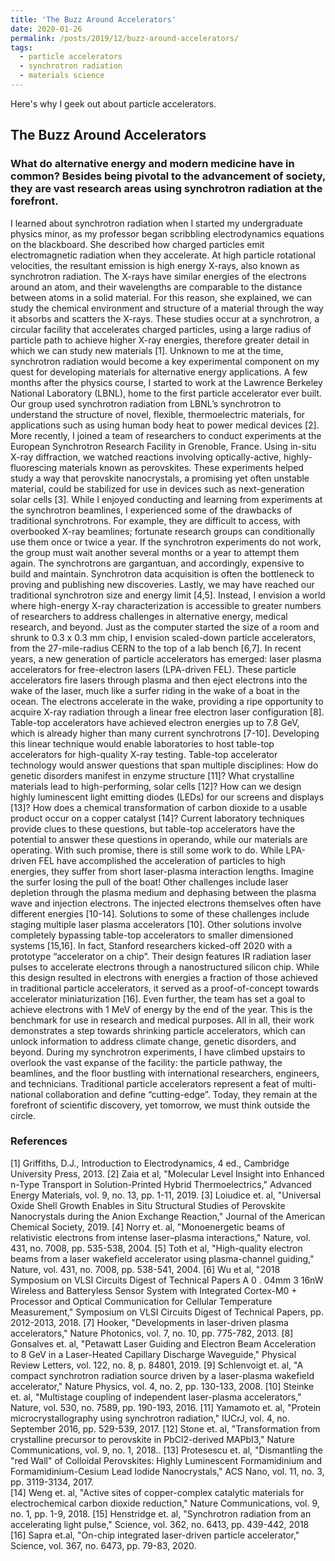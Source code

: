 ```yaml
---
title: 'The Buzz Around Accelerators'
date: 2020-01-26
permalink: /posts/2019/12/buzz-around-accelerators/
tags:
  - particle accelerators
  - synchrotron radiation
  - materials science
---
```


Here's why I geek out about particle accelerators.

The Buzz Around Accelerators
------

###  What do alternative energy and modern medicine have in common? Besides being pivotal to the advancement of society, they are vast research areas using synchrotron radiation at the forefront.

  I learned about synchrotron radiation when I started my undergraduate physics minor, as my professor began scribbling
electrodynamics equations on the blackboard.  She described how charged particles emit electromagnetic radiation when they
accelerate. At high particle rotational velocities, the resultant emission is high energy X-rays, also known as synchrotron
radiation. The X-rays have similar energies of the electrons around an atom, and their wavelengths are comparable to the distance
between atoms in a solid material. For this reason, she explained, we can study the chemical environment and structure of a material
through the way it absorbs and scatters the X-rays. These studies occur at a synchrotron, a circular facility that accelerates 
charged particles, using a large radius of particle path to achieve higher X-ray energies, therefore greater detail in which we can
study new materials [1].
  Unknown to me at the time, synchrotron radiation would become a key experimental component on my quest for developing materials
for alternative energy applications. A few months after the physics course, I started to work at the Lawrence Berkeley National 
Laboratory (LBNL), home to the first particle accelerator ever built. Our group used synchrotron radiation from LBNL’s synchrotron to
understand the structure of novel, flexible, thermoelectric materials, for applications such as using human body heat to power 
medical devices [2]. More recently, I joined a team of researchers to conduct experiments at the European Synchrotron Research 
Facility in Grenoble, France. Using in-situ X-ray diffraction, we watched reactions involving optically-active, highly-fluorescing
materials known as perovskites. These experiments helped study a way that perovskite nanocrystals, a promising yet often unstable 
material, could be stabilized for use in devices such as next-generation solar cells [3].
While I enjoyed conducting and learning from experiments at the synchrotron beamlines, I experienced some of the drawbacks of 
traditional synchrotrons. For example, they are difficult to access, with overbooked X-ray beamlines; fortunate research groups can 
conditionally use them once or twice a year. If the synchrotron experiments do not work, the group must wait another several months
or a year to attempt them again. The synchrotrons are gargantuan, and accordingly, expensive to build and maintain. Synchrotron data
acquisition is often the bottleneck to proving and publishing new discoveries. Lastly, we may have reached our traditional 
synchrotron size and energy limit [4,5].
  Instead, I envision a world where high-energy X-ray characterization is accessible to greater numbers of researchers to address 
challenges in alternative energy, medical research, and beyond. Just as the computer started the size of a room and shrunk to 0.3 x 
0.3 mm chip, I envision scaled-down particle accelerators, from the 27-mile-radius CERN to the top of a lab bench [6,7]. In recent 
years, a new generation of particle accelerators has emerged: laser plasma accelerators for free-electron lasers (LPA-driven FEL). 
These particle accelerators fire lasers through plasma and then eject electrons into the wake of the laser, much like a surfer riding
in the wake of a boat in the ocean. The electrons accelerate in the wake, providing a ripe opportunity to acquire X-ray radiation 
through a linear free electron laser configuration [8]. Table-top accelerators have achieved electron energies up to 7.8 GeV, which
is already higher than many current synchrotrons [7-10]. Developing this linear technique would enable laboratories to host table-top
accelerators for high-quality X-ray testing.
  Table-top accelerator technology would answer questions that span multiple disciplines: How do genetic disorders manifest in enzyme
structure [11]? What crystalline materials lead to high-performing, solar cells [12]? How can we design highly luminescent light 
emitting diodes (LEDs) for our screens and displays [13]? How does a chemical transformation of carbon dioxide to a usable product 
occur on a copper catalyst [14]? Current laboratory techniques provide clues to these questions, but table-top accelerators have the
potential to answer these questions in operando, while our materials are operating. 
  With such promise, there is still some work to do. While LPA-driven FEL have accomplished the acceleration of particles to high 
energies, they suffer from short laser-plasma interaction lengths. Imagine the surfer losing the pull of the boat! Other challenges
include laser depletion through the plasma medium and dephasing between the plasma wave and injection electrons. The injected 
electrons themselves often have different energies [10-14]. Solutions to some of these challenges include staging multiple laser
plasma accelerators [10]. 
     Other solutions involve completely bypassing table-top accelerators to smaller dimensioned systems [15,16]. In fact, Stanford 
researchers kicked-off 2020 with a prototype “accelerator on a chip”. Their design features IR radiation laser pulses to accelerate
electrons through a nanostructured silicon chip. While this design resulted in electrons with energies a fraction of those achieved
in traditional particle accelerators, it served as a proof-of-concept towards accelerator miniaturization [16]. Even further, the 
team has set a goal to achieve electrons with 1 MeV of energy by the end of the year. This is the benchmark for use in research and
medical purposes. All in all, their work demonstrates a step towards shrinking particle accelerators, which can unlock information to 
address climate change, genetic disorders, and beyond. 
     During my synchrotron experiments, I have climbed upstairs to overlook the vast expanse of the facility: the particle pathway,
the beamlines, and the floor bustling with international researchers, engineers, and technicians. Traditional particle accelerators
represent a feat of multi-national collaboration and define “cutting-edge”. Today, they remain at the forefront of scientific 
discovery, yet tomorrow, we must think outside the circle. 

### References

[1] 	Griffiths, D.J., Introduction to Electrodynamics, 4 ed., Cambridge University Press, 2013. 
[2] 	 Zaia et al, "Molecular Level Insight into Enhanced n-Type Transport in Solution-Printed Hybrid Thermoelectrics," Advanced Energy Materials, vol. 9, no. 13, pp. 1-11, 2019.
[3] 	Loiudice et. al, "Universal Oxide Shell Growth Enables in Situ Structural Studies of Perovskite Nanocrystals during the Anion Exchange Reaction," Journal of the American Chemical Society, 2019.
[4] 	Norry et. al, "Monoenergetic beams of relativistic electrons from intense laser–plasma interactions," Nature, vol. 431, no. 7008, pp. 535-538, 2004. 
[5] 	Toth et al, "High-quality electron beams from a laser wakefield accelerator using plasma-channel guiding," Nature, vol. 431, no. 7008, pp. 538-541, 2004.
[6] 	Wu et al, "2018 Symposium on VLSI Circuits Digest of Technical Papers A 0 . 04mm 3 16nW Wireless and Batteryless Sensor System with Integrated Cortex-M0 + Processor and Optical Communication for Cellular Temperature Measurement," Symposium on VLSI Circuits Digest of Technical Papers, pp. 2012-2013, 2018. 
[7] 	Hooker, "Developments in laser-driven plasma accelerators," Nature Photonics, vol. 7, no. 10, pp. 775-782, 2013.
[8] 	Gonsalves et. al, "Petawatt Laser Guiding and Electron Beam Acceleration to 8 GeV in a Laser-Heated Capillary Discharge Waveguide," Physical Review Letters, vol. 122, no. 8, p. 84801, 2019. 
[9] 	Schlenvoigt et. al, "A compact synchrotron radiation source driven by a laser-plasma wakefield accelerator," Nature Physics, vol. 4, no. 2, pp. 130-133, 2008. 
[10] 	Steinke et. al, "Multistage coupling of independent laser-plasma accelerators," Nature, vol. 530, no. 7589, pp. 190-193, 2016. 
[11] 	Yamamoto et. al, "Protein microcrystallography using synchrotron radiation," IUCrJ, vol. 4, no. September 2016, pp. 529-539, 2017. 
[12] 	Stone et. al, "Transformation from crystalline precursor to perovskite in PbCl2-derived MAPbI3," Nature Communications, vol. 9, no. 1, 2018.. 
[13] 	Protesescu et. al, "Dismantling the "red Wall" of Colloidal Perovskites: Highly Luminescent Formamidinium and Formamidinium-Cesium Lead Iodide Nanocrystals," ACS Nano, vol. 11, no. 3, pp. 3119-3134, 2017.  
[14] 	Weng et. al, "Active sites of copper-complex catalytic materials for electrochemical carbon dioxide reduction," Nature Communications, vol. 9, no. 1, pp. 1-9, 2018. 
[15] 	Henstridge et. al, "Synchrotron radiation from an accelerating light pulse," Science, vol. 362, no. 6413, pp. 439-442, 2018
[16] 	Sapra et.al, "On-chip integrated laser-driven particle accelerator," Science, vol. 367, no. 6473, pp. 79-83, 2020.


